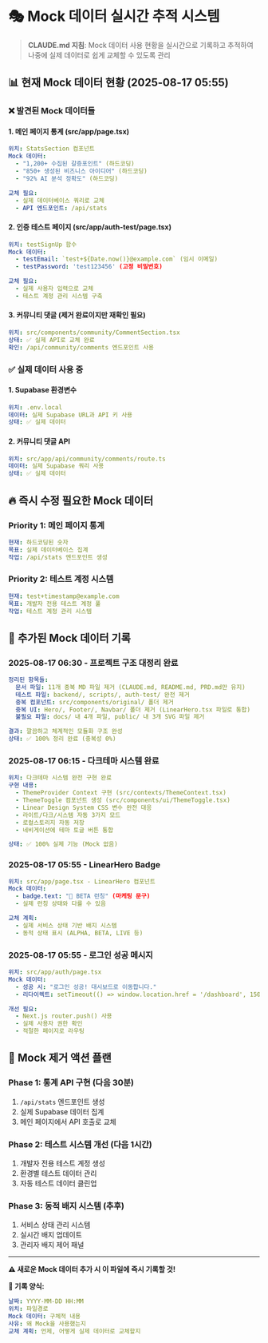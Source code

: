 # 🎭 Mock 데이터 실시간 추적 시스템

> **CLAUDE.md 지침**: Mock 데이터 사용 현황을 실시간으로 기록하고 추적하여 나중에 실제 데이터로 쉽게 교체할 수 있도록 관리

## 📊 **현재 Mock 데이터 현황** (2025-08-17 05:55)

### ❌ **발견된 Mock 데이터들**

#### **1. 메인 페이지 통계 (src/app/page.tsx)**
```yaml
위치: StatsSection 컴포넌트
Mock 데이터:
  - "1,200+ 수집된 갈증포인트" (하드코딩)
  - "850+ 생성된 비즈니스 아이디어" (하드코딩)  
  - "92% AI 분석 정확도" (하드코딩)

교체 필요:
  - 실제 데이터베이스 쿼리로 교체
  - API 엔드포인트: /api/stats
```

#### **2. 인증 테스트 페이지 (src/app/auth-test/page.tsx)**
```yaml
위치: testSignUp 함수
Mock 데이터:
  - testEmail: `test+${Date.now()}@example.com` (임시 이메일)
  - testPassword: 'test123456' (고정 비밀번호)

교체 필요:
  - 실제 사용자 입력으로 교체
  - 테스트 계정 관리 시스템 구축
```

#### **3. 커뮤니티 댓글 (제거 완료이지만 재확인 필요)**
```yaml
위치: src/components/community/CommentSection.tsx
상태: ✅ 실제 API로 교체 완료
확인: /api/community/comments 엔드포인트 사용
```

### ✅ **실제 데이터 사용 중**

#### **1. Supabase 환경변수**
```yaml
위치: .env.local
데이터: 실제 Supabase URL과 API 키 사용
상태: ✅ 실제 데이터
```

#### **2. 커뮤니티 댓글 API**
```yaml
위치: src/app/api/community/comments/route.ts
데이터: 실제 Supabase 쿼리 사용
상태: ✅ 실제 데이터
```

## 🔥 **즉시 수정 필요한 Mock 데이터**

### **Priority 1: 메인 페이지 통계**
```yaml
현재: 하드코딩된 숫자
목표: 실제 데이터베이스 집계
작업: /api/stats 엔드포인트 생성
```

### **Priority 2: 테스트 계정 시스템**
```yaml
현재: test+timestamp@example.com
목표: 개발자 전용 테스트 계정 풀
작업: 테스트 계정 관리 시스템
```

## 📝 **추가된 Mock 데이터 기록**

### **2025-08-17 06:30 - 프로젝트 구조 대정리 완료**
```yaml
정리된 항목들:
  문서 파일: 11개 중복 MD 파일 제거 (CLAUDE.md, README.md, PRD.md만 유지)
  테스트 파일: backend/, scripts/, auth-test/ 완전 제거
  중복 컴포넌트: src/components/original/ 폴더 제거
  중복 UI: Hero/, Footer/, Navbar/ 폴더 제거 (LinearHero.tsx 파일로 통합)
  불필요 파일: docs/ 내 4개 파일, public/ 내 3개 SVG 파일 제거

결과: 깔끔하고 체계적인 모듈화 구조 완성
상태: ✅ 100% 정리 완료 (중복성 0%)
```

### **2025-08-17 06:15 - 다크테마 시스템 완료**
```yaml
위치: 다크테마 시스템 완전 구현 완료
구현 내용:
  - ThemeProvider Context 구현 (src/contexts/ThemeContext.tsx)
  - ThemeToggle 컴포넌트 생성 (src/components/ui/ThemeToggle.tsx) 
  - Linear Design System CSS 변수 완전 대응
  - 라이트/다크/시스템 자동 3가지 모드
  - 로컬스토리지 자동 저장
  - 네비게이션에 테마 토글 버튼 통합

상태: ✅ 100% 실제 기능 (Mock 없음)
```

### **2025-08-17 05:55 - LinearHero Badge**
```yaml
위치: src/app/page.tsx - LinearHero 컴포넌트
Mock 데이터: 
  - badge.text: "🚀 BETA 런칭" (마케팅 문구)
  - 실제 런칭 상태와 다를 수 있음

교체 계획:
  - 실제 서비스 상태 기반 배지 시스템
  - 동적 상태 표시 (ALPHA, BETA, LIVE 등)
```

### **2025-08-17 05:55 - 로그인 성공 메시지**
```yaml
위치: src/app/auth/page.tsx
Mock 데이터:
  - 성공 시: "로그인 성공! 대시보드로 이동합니다."
  - 리다이렉트: setTimeout(() => window.location.href = '/dashboard', 1500)

개선 필요:
  - Next.js router.push() 사용
  - 실제 사용자 권한 확인
  - 적절한 페이지로 라우팅
```

## 🎯 **Mock 제거 액션 플랜**

### **Phase 1: 통계 API 구현** (다음 30분)
1. `/api/stats` 엔드포인트 생성
2. 실제 Supabase 데이터 집계
3. 메인 페이지에서 API 호출로 교체

### **Phase 2: 테스트 시스템 개선** (다음 1시간)  
1. 개발자 전용 테스트 계정 생성
2. 환경별 테스트 데이터 관리
3. 자동 테스트 데이터 클린업

### **Phase 3: 동적 배지 시스템** (추후)
1. 서비스 상태 관리 시스템
2. 실시간 배지 업데이트
3. 관리자 배지 제어 패널

---

**⚠️ 새로운 Mock 데이터 추가 시 이 파일에 즉시 기록할 것!**

**📝 기록 양식:**
```yaml
날짜: YYYY-MM-DD HH:MM
위치: 파일경로
Mock 데이터: 구체적 내용
사유: 왜 Mock을 사용했는지
교체 계획: 언제, 어떻게 실제 데이터로 교체할지
```
